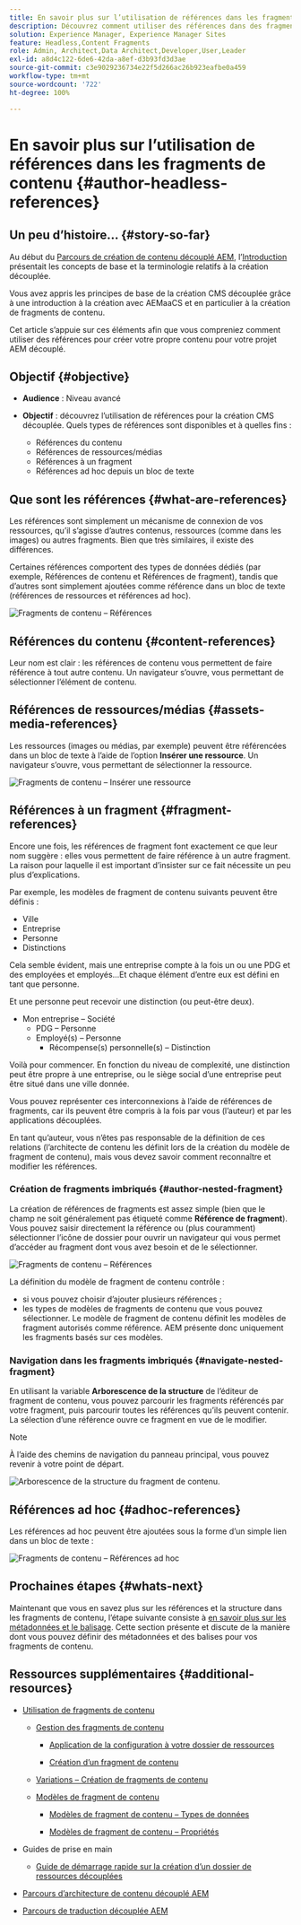```yaml
---
title: En savoir plus sur l’utilisation de références dans les fragments de contenu
description: Découvrez comment utiliser des références dans des fragments de contenu pour du contenu, d’autres fragments et d’autres ressources (médias). Découvrez l’importance et le fonctionnement des fragments imbriqués pour la création CMS découplée.
solution: Experience Manager, Experience Manager Sites
feature: Headless,Content Fragments
role: Admin, Architect,Data Architect,Developer,User,Leader
exl-id: a8d4c122-6de6-42da-a8ef-d3b93fd3d3ae
source-git-commit: c3e9029236734e22f5d266ac26b923eafbe0a459
workflow-type: tm+mt
source-wordcount: '722'
ht-degree: 100%

---
```


# En savoir plus sur l’utilisation de références dans les fragments de contenu {#author-headless-references}

## Un peu d’histoire… {#story-so-far}

Au début du [Parcours de création de contenu découplé AEM](overview.md), l’[Introduction](introduction.md) présentait les concepts de base et la terminologie relatifs à la création découplée.

Vous avez appris les principes de base de la création CMS découplée grâce à une introduction à la création avec AEMaaCS et en particulier à la création de fragments de contenu.

Cet article s’appuie sur ces éléments afin que vous compreniez comment utiliser des références pour créer votre propre contenu pour votre projet AEM découplé.

## Objectif {#objective}

* **Audience** : Niveau avancé
* **Objectif** : découvrez l’utilisation de références pour la création CMS découplée. Quels types de références sont disponibles et à quelles fins :

   * Références du contenu
   * Références de ressources/médias
   * Références à un fragment
   * Références ad hoc depuis un bloc de texte

## Que sont les références {#what-are-references}

Les références sont simplement un mécanisme de connexion de vos ressources, qu’il s’agisse d’autres contenus, ressources (comme dans les images) ou autres fragments. Bien que très similaires, il existe des différences.

Certaines références comportent des types de données dédiés (par exemple, Références de contenu et Références de fragment), tandis que d’autres sont simplement ajoutées comme référence dans un bloc de texte (références de ressources et références ad hoc).

![Fragments de contenu – Références](/help/journey-headless/author/assets/headless-journey-author-references-01.png)

## Références du contenu {#content-references}

Leur nom est clair : les références de contenu vous permettent de faire référence à tout autre contenu. Un navigateur s’ouvre, vous permettant de sélectionner l’élément de contenu.

## Références de ressources/médias {#assets-media-references}

Les ressources (images ou médias, par exemple) peuvent être référencées dans un bloc de texte à l’aide de l’option **Insérer une ressource**. Un navigateur s’ouvre, vous permettant de sélectionner la ressource.

![Fragments de contenu – Insérer une ressource](/help/journey-headless/author/assets/headless-journey-author-references-02.png)

## Références à un fragment {#fragment-references}

Encore une fois, les références de fragment font exactement ce que leur nom suggère : elles vous permettent de faire référence à un autre fragment. La raison pour laquelle il est important d’insister sur ce fait nécessite un peu plus d’explications.

Par exemple, les modèles de fragment de contenu suivants peuvent être définis :

* Ville
* Entreprise
* Personne
* Distinctions

Cela semble évident, mais une entreprise compte à la fois un ou une PDG et des employées et employés…Et chaque élément d’entre eux est défini en tant que personne.

Et une personne peut recevoir une distinction (ou peut-être deux).

* Mon entreprise – Société
   * PDG – Personne
   * Employé(s) – Personne
      * Récompense(s) personnelle(s) – Distinction

Voilà pour commencer. En fonction du niveau de complexité, une distinction peut être propre à une entreprise, ou le siège social d’une entreprise peut être situé dans une ville donnée.

Vous pouvez représenter ces interconnexions à l’aide de références de fragments, car ils peuvent être compris à la fois par vous (l’auteur) et par les applications découplées.

En tant qu’auteur, vous n’êtes pas responsable de la définition de ces relations (l’architecte de contenu les définit lors de la création du modèle de fragment de contenu), mais vous devez savoir comment reconnaître et modifier les références.

### Création de fragments imbriqués {#author-nested-fragment}

La création de références de fragments est assez simple (bien que le champ ne soit généralement pas étiqueté comme **Référence de fragment**). Vous pouvez saisir directement la référence ou (plus couramment) sélectionner l’icône de dossier pour ouvrir un navigateur qui vous permet d’accéder au fragment dont vous avez besoin et de le sélectionner.

![Fragments de contenu – Références](/help/journey-headless/author/assets/headless-journey-author-references-03.png)

La définition du modèle de fragment de contenu contrôle :

* si vous pouvez choisir d’ajouter plusieurs références ;
* les types de modèles de fragments de contenu que vous pouvez sélectionner. Le modèle de fragment de contenu définit les modèles de fragment autorisés comme référence. AEM présente donc uniquement les fragments basés sur ces modèles.

### Navigation dans les fragments imbriqués {#navigate-nested-fragment}

En utilisant la variable **Arborescence de la structure** de l’éditeur de fragment de contenu, vous pouvez parcourir les fragments référencés par votre fragment, puis parcourir toutes les références qu’ils peuvent contenir. La sélection d’une référence ouvre ce fragment en vue de le modifier.

>[!NOTE]
>
>À l’aide des chemins de navigation du panneau principal, vous pouvez revenir à votre point de départ.

![Arborescence de la structure du fragment de contenu.](/help/assets/content-fragments/assets/cfm-structuretree-02.png)

## Références ad hoc {#adhoc-references}

Les références ad hoc peuvent être ajoutées sous la forme d’un simple lien dans un bloc de texte :

![Fragments de contenu – Références ad hoc](/help/journey-headless/author/assets/headless-journey-author-references-04.png)

## Prochaines étapes {#whats-next}

Maintenant que vous en savez plus sur les références et la structure dans les fragments de contenu, l’étape suivante consiste à [en savoir plus sur les métadonnées et le balisage](metadata-tagging.md). Cette section présente et discute de la manière dont vous pouvez définir des métadonnées et des balises pour vos fragments de contenu.

## Ressources supplémentaires {#additional-resources}

* [Utilisation de fragments de contenu](/help/assets/content-fragments/content-fragments.md)

   * [Gestion des fragments de contenu](/help/assets/content-fragments/content-fragments-managing.md)

      * [Application de la configuration à votre dossier de ressources](/help/assets/content-fragments/content-fragments-configuration-browser.md#apply-the-configuration-to-your-assets-folder)

      * [Création d’un fragment de contenu](/help/assets/content-fragments/content-fragments-managing.md#creating-a-content-fragment)

   * [Variations – Création de fragments de contenu](/help/assets/content-fragments/content-fragments-variations.md)

   * [Modèles de fragment de contenu](/help/assets/content-fragments/content-fragments-models.md)

      * [Modèles de fragment de contenu – Types de données](/help/assets/content-fragments/content-fragments-models.md#data-types)

      * [Modèles de fragment de contenu – Propriétés](/help/assets/content-fragments/content-fragments-models.md#properties)

* Guides de prise en main
   * [Guide de démarrage rapide sur la création d’un dossier de ressources découplées](/help/sites-developing/headless/getting-started/create-assets-folder.md)

* [Parcours d’architecture de contenu découplé AEM](/help/journey-headless/architect/overview.md)

* [Parcours de traduction découplée AEM](/help/journey-headless/translation/overview.md)
